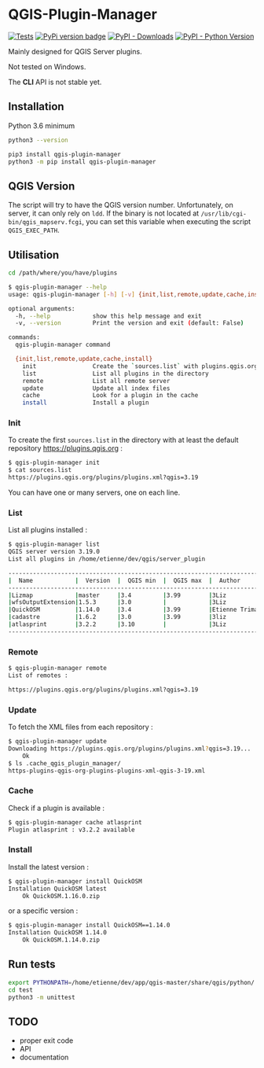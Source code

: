 # QGIS-Plugin-Manager

[![Tests](https://github.com/3liz/qgis-plugin-manager/actions/workflows/release.yml/badge.svg)](https://github.com/3liz/qgis-plugin-manager/actions/workflows/release.yml)
[![PyPi version badge](https://badgen.net/pypi/v/qgis-plugin-manager)](https://pypi.org/project/qgis-plugin-manager/)
[![PyPI - Downloads](https://img.shields.io/pypi/dm/qgis-plugin-manager)](https://pypi.org/project/qgis-plugin-manager/)
[![PyPI - Python Version](https://img.shields.io/pypi/pyversions/qgis-plugin-manager)](https://pypi.org/project/qgis-plugin-manager/)

Mainly designed for QGIS Server plugins.

Not tested on Windows.

The **CLI** API is not stable yet.

## Installation

Python 3.6 minimum
```bash
python3 --version
```

```bash
pip3 install qgis-plugin-manager
python3 -m pip install qgis-plugin-manager
```

## QGIS Version

The script will try to have the QGIS version number. Unfortunately, on server, it can only rely on `ldd`.
If the binary is not located at `/usr/lib/cgi-bin/qgis_mapserv.fcgi`, you can set this variable when executing
the script `QGIS_EXEC_PATH`.

## Utilisation

```bash
cd /path/where/you/have/plugins
```

```bash
$ qgis-plugin-manager --help
usage: qgis-plugin-manager [-h] [-v] {init,list,remote,update,cache,install} ...

optional arguments:
  -h, --help            show this help message and exit
  -v, --version         Print the version and exit (default: False)

commands:
  qgis-plugin-manager command

  {init,list,remote,update,cache,install}
    init                Create the `sources.list` with plugins.qgis.org as remote
    list                List all plugins in the directory
    remote              List all remote server
    update              Update all index files
    cache               Look for a plugin in the cache
    install             Install a plugin
```

### Init

To create the first `sources.list` in the directory with at least the default repository https://plugins.qgis.org :
```bash
$ qgis-plugin-manager init
$ cat sources.list 
https://plugins.qgis.org/plugins/plugins.xml?qgis=3.19
```

You can have one or many servers, one on each line.

### List

List all plugins installed :

```bash
$ qgis-plugin-manager list
QGIS server version 3.19.0
List all plugins in /home/etienne/dev/qgis/server_plugin

----------------------------------------------------------------------------------------
|  Name            |  Version  |  QGIS min  |  QGIS max  |  Author         |  Action ⚠       |
----------------------------------------------------------------------------------------
|Lizmap            |master     |3.4         |3.99        |3Liz             |Unkown version   |
|wfsOutputExtension|1.5.3      |3.0         |            |3Liz             |                 |
|QuickOSM          |1.14.0     |3.4         |3.99        |Etienne Trimaille|Upgrade to 1.16.0|
|cadastre          |1.6.2      |3.0         |3.99        |3liz             |                 |
|atlasprint        |3.2.2      |3.10        |            |3Liz             |                 |
----------------------------------------------------------------------------------------
```

### Remote

```bash
$ qgis-plugin-manager remote
List of remotes :

https://plugins.qgis.org/plugins/plugins.xml?qgis=3.19

```

### Update

To fetch the XML files from each repository :

```bash
$ qgis-plugin-manager update
Downloading https://plugins.qgis.org/plugins/plugins.xml?qgis=3.19...
	Ok
$ ls .cache_qgis_plugin_manager/
https-plugins-qgis-org-plugins-plugins-xml-qgis-3-19.xml
```

### Cache

Check if a plugin is available :

```bash
$ qgis-plugin-manager cache atlasprint
Plugin atlasprint : v3.2.2 available
```

### Install

Install the latest version :
```bash
$ qgis-plugin-manager install QuickOSM
Installation QuickOSM latest
	Ok QuickOSM.1.16.0.zip
```

or a specific version :

```bash
$ qgis-plugin-manager install QuickOSM==1.14.0
Installation QuickOSM 1.14.0
	Ok QuickOSM.1.14.0.zip
```

## Run tests

```bash
export PYTHONPATH=/home/etienne/dev/app/qgis-master/share/qgis/python/:/usr/lib/python3/dist-packages/
cd test
python3 -m unittest
```

## TODO

* proper exit code
* API
* documentation
